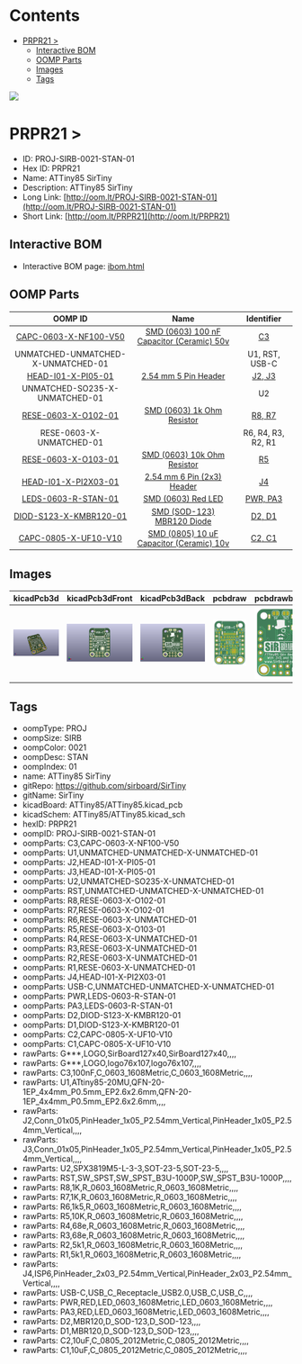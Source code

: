 



Contents
========

* [PRPR21 > ](#prpr21--)
	* [Interactive BOM](#interactive-bom)
	* [OOMP Parts](#oomp-parts)
	* [Images](#images)
	* [Tags](#tags)
  
![][im]
# PRPR21 > 

- ID: PROJ-SIRB-0021-STAN-01
- Hex ID: PRPR21
- Name: ATTiny85 SirTiny
- Description: ATTiny85 SirTiny
- Long Link: [http://oom.lt/PROJ-SIRB-0021-STAN-01](http://oom.lt/PROJ-SIRB-0021-STAN-01)
- Short Link: [http://oom.lt/PRPR21](http://oom.lt/PRPR21)

## Interactive BOM

- Interactive BOM page: [ibom.html](https://htmlpreview.github.io/?https://github.com/oomlout/oomlout_OOMP_projects/blob/main/PROJ-SIRB-0021-STAN-01/kicad/bom/ibom.html)

## OOMP Parts
  

|OOMP ID|Name|Identifier|
| :---: | :---: | :---: |
|[CAPC-0603-X-NF100-V50](https://github.com/oomlout/oomlout_OOMP_parts/tree/main/CAPC-0603-X-NF100-V50/)|[SMD (0603) 100 nF Capacitor (Ceramic) 50v](https://github.com/oomlout/oomlout_OOMP_parts/tree/main/CAPC-0603-X-NF100-V50/)|[C3](https://github.com/oomlout/oomlout_OOMP_parts/tree/main/CAPC-0603-X-NF100-V50/)|
|UNMATCHED-UNMATCHED-X-UNMATCHED-01||U1, RST, USB-C|
|[HEAD-I01-X-PI05-01](https://github.com/oomlout/oomlout_OOMP_parts/tree/main/HEAD-I01-X-PI05-01/)|[2.54 mm 5 Pin Header](https://github.com/oomlout/oomlout_OOMP_parts/tree/main/HEAD-I01-X-PI05-01/)|[J2, J3](https://github.com/oomlout/oomlout_OOMP_parts/tree/main/HEAD-I01-X-PI05-01/)|
|UNMATCHED-SO235-X-UNMATCHED-01||U2|
|[RESE-0603-X-O102-01](https://github.com/oomlout/oomlout_OOMP_parts/tree/main/RESE-0603-X-O102-01/)|[SMD (0603) 1k Ohm Resistor](https://github.com/oomlout/oomlout_OOMP_parts/tree/main/RESE-0603-X-O102-01/)|[R8, R7](https://github.com/oomlout/oomlout_OOMP_parts/tree/main/RESE-0603-X-O102-01/)|
|RESE-0603-X-UNMATCHED-01||R6, R4, R3, R2, R1|
|[RESE-0603-X-O103-01](https://github.com/oomlout/oomlout_OOMP_parts/tree/main/RESE-0603-X-O103-01/)|[SMD (0603) 10k Ohm Resistor](https://github.com/oomlout/oomlout_OOMP_parts/tree/main/RESE-0603-X-O103-01/)|[R5](https://github.com/oomlout/oomlout_OOMP_parts/tree/main/RESE-0603-X-O103-01/)|
|[HEAD-I01-X-PI2X03-01](https://github.com/oomlout/oomlout_OOMP_parts/tree/main/HEAD-I01-X-PI2X03-01/)|[2.54 mm 6 Pin (2x3) Header](https://github.com/oomlout/oomlout_OOMP_parts/tree/main/HEAD-I01-X-PI2X03-01/)|[J4](https://github.com/oomlout/oomlout_OOMP_parts/tree/main/HEAD-I01-X-PI2X03-01/)|
|[LEDS-0603-R-STAN-01](https://github.com/oomlout/oomlout_OOMP_parts/tree/main/LEDS-0603-R-STAN-01/)|[SMD (0603) Red LED](https://github.com/oomlout/oomlout_OOMP_parts/tree/main/LEDS-0603-R-STAN-01/)|[PWR, PA3](https://github.com/oomlout/oomlout_OOMP_parts/tree/main/LEDS-0603-R-STAN-01/)|
|[DIOD-S123-X-KMBR120-01](https://github.com/oomlout/oomlout_OOMP_parts/tree/main/DIOD-S123-X-KMBR120-01/)|[SMD (SOD-123) MBR120 Diode](https://github.com/oomlout/oomlout_OOMP_parts/tree/main/DIOD-S123-X-KMBR120-01/)|[D2, D1](https://github.com/oomlout/oomlout_OOMP_parts/tree/main/DIOD-S123-X-KMBR120-01/)|
|[CAPC-0805-X-UF10-V10](https://github.com/oomlout/oomlout_OOMP_parts/tree/main/CAPC-0805-X-UF10-V10/)|[SMD (0805) 10 uF Capacitor (Ceramic) 10v](https://github.com/oomlout/oomlout_OOMP_parts/tree/main/CAPC-0805-X-UF10-V10/)|[C2, C1](https://github.com/oomlout/oomlout_OOMP_parts/tree/main/CAPC-0805-X-UF10-V10/)|

## Images
  
  

|kicadPcb3d|kicadPcb3dFront|kicadPcb3dBack|pcbdraw|pcbdrawback|
| :---: | :---: | :---: | :---: | :---: |
|[![kicadPcb3d](kicadPcb3d_140.png)](kicadPcb3d.png)|[![kicadPcb3dFront](kicadPcb3dFront_140.png)](kicadPcb3dFront.png)|[![kicadPcb3dBack](kicadPcb3dBack_140.png)](kicadPcb3dBack.png)|[![pcbdraw](pcbdraw_140.png)](pcbdraw.png)|[![pcbdrawback](pcbdrawBack_140.png)](pcbdrawBack.png)|

## Tags

- oompType: PROJ
- oompSize: SIRB
- oompColor: 0021
- oompDesc: STAN
- oompIndex: 01
- name: ATTiny85 SirTiny
- gitRepo: https://github.com/sirboard/SirTiny
- gitName: SirTiny
- kicadBoard: ATTiny85/ATTiny85.kicad_pcb
- kicadSchem: ATTiny85/ATTiny85.kicad_sch
- hexID: PRPR21
- oompID: PROJ-SIRB-0021-STAN-01
- oompParts: C3,CAPC-0603-X-NF100-V50
- oompParts: U1,UNMATCHED-UNMATCHED-X-UNMATCHED-01
- oompParts: J2,HEAD-I01-X-PI05-01
- oompParts: J3,HEAD-I01-X-PI05-01
- oompParts: U2,UNMATCHED-SO235-X-UNMATCHED-01
- oompParts: RST,UNMATCHED-UNMATCHED-X-UNMATCHED-01
- oompParts: R8,RESE-0603-X-O102-01
- oompParts: R7,RESE-0603-X-O102-01
- oompParts: R6,RESE-0603-X-UNMATCHED-01
- oompParts: R5,RESE-0603-X-O103-01
- oompParts: R4,RESE-0603-X-UNMATCHED-01
- oompParts: R3,RESE-0603-X-UNMATCHED-01
- oompParts: R2,RESE-0603-X-UNMATCHED-01
- oompParts: R1,RESE-0603-X-UNMATCHED-01
- oompParts: J4,HEAD-I01-X-PI2X03-01
- oompParts: USB-C,UNMATCHED-UNMATCHED-X-UNMATCHED-01
- oompParts: PWR,LEDS-0603-R-STAN-01
- oompParts: PA3,LEDS-0603-R-STAN-01
- oompParts: D2,DIOD-S123-X-KMBR120-01
- oompParts: D1,DIOD-S123-X-KMBR120-01
- oompParts: C2,CAPC-0805-X-UF10-V10
- oompParts: C1,CAPC-0805-X-UF10-V10
- rawParts: G***,LOGO,SirBoard127x40,SirBoard127x40,,,,
- rawParts: G***,LOGO,logo76x107,logo76x107,,,,
- rawParts: C3,100nF,C_0603_1608Metric,C_0603_1608Metric,,,,
- rawParts: U1,ATtiny85-20MU,QFN-20-1EP_4x4mm_P0.5mm_EP2.6x2.6mm,QFN-20-1EP_4x4mm_P0.5mm_EP2.6x2.6mm,,,,
- rawParts: J2,Conn_01x05,PinHeader_1x05_P2.54mm_Vertical,PinHeader_1x05_P2.54mm_Vertical,,,,
- rawParts: J3,Conn_01x05,PinHeader_1x05_P2.54mm_Vertical,PinHeader_1x05_P2.54mm_Vertical,,,,
- rawParts: U2,SPX3819M5-L-3-3,SOT-23-5,SOT-23-5,,,,
- rawParts: RST,SW_SPST,SW_SPST_B3U-1000P,SW_SPST_B3U-1000P,,,,
- rawParts: R8,1K,R_0603_1608Metric,R_0603_1608Metric,,,,
- rawParts: R7,1K,R_0603_1608Metric,R_0603_1608Metric,,,,
- rawParts: R6,1k5,R_0603_1608Metric,R_0603_1608Metric,,,,
- rawParts: R5,10K,R_0603_1608Metric,R_0603_1608Metric,,,,
- rawParts: R4,68e,R_0603_1608Metric,R_0603_1608Metric,,,,
- rawParts: R3,68e,R_0603_1608Metric,R_0603_1608Metric,,,,
- rawParts: R2,5k1,R_0603_1608Metric,R_0603_1608Metric,,,,
- rawParts: R1,5k1,R_0603_1608Metric,R_0603_1608Metric,,,,
- rawParts: J4,ISP6,PinHeader_2x03_P2.54mm_Vertical,PinHeader_2x03_P2.54mm_Vertical,,,,
- rawParts: USB-C,USB_C_Receptacle_USB2.0,USB_C,USB_C,,,,
- rawParts: PWR,RED,LED_0603_1608Metric,LED_0603_1608Metric,,,,
- rawParts: PA3,RED,LED_0603_1608Metric,LED_0603_1608Metric,,,,
- rawParts: D2,MBR120,D_SOD-123,D_SOD-123,,,,
- rawParts: D1,MBR120,D_SOD-123,D_SOD-123,,,,
- rawParts: C2,10uF,C_0805_2012Metric,C_0805_2012Metric,,,,
- rawParts: C1,10uF,C_0805_2012Metric,C_0805_2012Metric,,,,



[im]: kicadPcb3d_450.png
